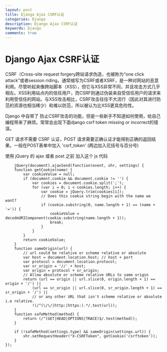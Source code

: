 ```yaml
---
layout: post
title: Django Ajax CSRF认证
categories: Django
description: Django Ajax CSRF认证
keywords: Django
comments: true
---
```


# Django Ajax CSRF认证

CSRF（Cross-site request forgery跨站请求伪造，也被称为“one click attack”或者session riding，通常缩写为CSRF或者XSRF，是一种对网站的恶意利用。尽管听起来像跨站脚本（XSS），但它与XSS非常不同，并且攻击方式几乎相左。XSS利用站点内的信任用户，而CSRF则通过伪装来自受信任用户的请求来利用受信任的网站。与XSS攻击相比，CSRF攻击往往不大流行（因此对其进行防范的资源也相当稀少）和难以防范，所以被认为比XSS更具危险性。

Django 中自带了 防止CSRF攻击的功能，但是一些新手不知道如何使用，给自己编程带来了麻烦。常常会出现下面django csrf token missing or incorrect的错误。

GET 请求不需要 CSRF 认证，POST 请求需要正确认证才能得到正确的返回结果。一般在POST表单中加入 'csrf_token' (两边加入花括号与百分号)

使用 jQuery 的 ajax 或者 post 之前 加入这个 js 代码

```
    jQuery(document).ajaxSend(function(event, xhr, settings) {
    function getCookie(name) {
        var cookieValue = null;
        if (document.cookie && document.cookie != '') {
            var cookies = document.cookie.split(';');
            for (var i = 0; i < cookies.length; i++) {
                var cookie = jQuery.trim(cookies[i]);
                // Does this cookie string begin with the name we want?
                if (cookie.substring(0, name.length + 1) == (name + '=')) {
                    cookieValue = decodeURIComponent(cookie.substring(name.length + 1));
                    break;
                }
            }
        }
        return cookieValue;
    }
    function sameOrigin(url) {
        // url could be relative or scheme relative or absolute
        var host = document.location.host; // host + port
        var protocol = document.location.protocol;
        var sr_origin = '//' + host;
        var origin = protocol + sr_origin;
        // Allow absolute or scheme relative URLs to same origin
        return (url == origin || url.slice(0, origin.length + 1) == origin + '/') ||
            (url == sr_origin || url.slice(0, sr_origin.length + 1) == sr_origin + '/') ||
            // or any other URL that isn't scheme relative or absolute i.e relative.
            !(/^(\/\/|http:|https:).*/.test(url));
    }
    function safeMethod(method) {
        return (/^(GET|HEAD|OPTIONS|TRACE)$/.test(method));
    }

    if (!safeMethod(settings.type) && sameOrigin(settings.url)) {
        xhr.setRequestHeader("X-CSRFToken", getCookie('csrftoken'));
    }
});
```



